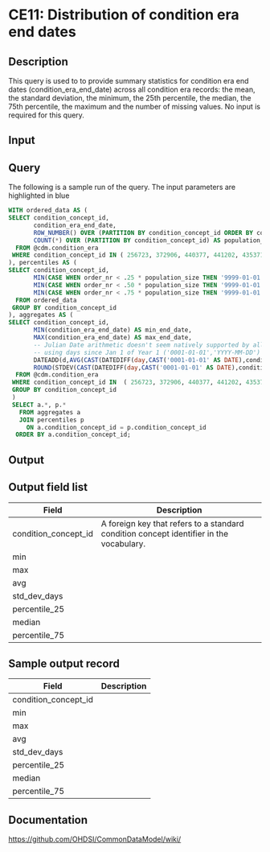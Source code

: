 <!---
Group:condition era
Name:CE11 Distribution of condition era end dates
Author:Patrick Ryan
CDM Version: 5.0
-->

# CE11: Distribution of condition era end dates

## Description
This query is used to to provide summary statistics for condition era end dates (condition_era_end_date) across all condition era records: the mean, the standard deviation, the minimum, the 25th percentile, the median, the 75th percentile, the maximum and the number of missing values. No input is required for this query.

## Input <None>

## Query
The following is a sample run of the query. The input parameters are highlighted in  blue

```sql
WITH ordered_data AS (
SELECT condition_concept_id,
       condition_era_end_date,
       ROW_NUMBER() OVER (PARTITION BY condition_concept_id ORDER BY condition_era_end_date) order_nr,
       COUNT(*) OVER (PARTITION BY condition_concept_id) AS population_size
  FROM @cdm.condition_era 
 WHERE condition_concept_id IN ( 256723, 372906, 440377, 441202, 435371 )
), percentiles AS (
SELECT condition_concept_id,
       MIN(CASE WHEN order_nr < .25 * population_size THEN '9999-01-01' ELSE condition_era_end_date END) AS pct_25,
       MIN(CASE WHEN order_nr < .50 * population_size THEN '9999-01-01' ELSE condition_era_end_date END) AS median,
       MIN(CASE WHEN order_nr < .75 * population_size THEN '9999-01-01' ELSE condition_era_end_date END) AS pct_75
  FROM ordered_data
 GROUP BY condition_concept_id
), aggregates AS (
SELECT condition_concept_id,
       MIN(condition_era_end_date) AS min_end_date,
       MAX(condition_era_end_date) AS max_end_date,
       -- Julian Date arithmetic doesn't seem natively supported by all RDBMS,
       -- using days since Jan 1 of Year 1 ('0001-01-01','YYYY-MM-DD') instead.
       DATEADD(d,AVG(CAST(DATEDIFF(day,CAST('0001-01-01' AS DATE),condition_era_end_date) AS FLOAT)),CAST('0001-01-01' AS DATE)) AS avg_end_date,
       ROUND(STDEV(CAST(DATEDIFF(day,CAST('0001-01-01' AS DATE),condition_era_end_date) AS FLOAT)),0) AS std_dev_days
  FROM @cdm.condition_era
 WHERE condition_concept_id IN  ( 256723, 372906, 440377, 441202, 435371 )
 GROUP BY condition_concept_id
 )
 SELECT a.*, p.*
   FROM aggregates a
   JOIN percentiles p
     ON a.condition_concept_id = p.condition_concept_id
  ORDER BY a.condition_concept_id;
```

## Output

## Output field list

|  Field |  Description |
| --- | --- |
| condition_concept_id | A foreign key that refers to a standard condition concept identifier in the vocabulary. |
| min |   |
| max |   |
| avg |   |
| std_dev_days |   |
| percentile_25 |   |
| median |   |
| percentile_75 |   |

## Sample output record

|  Field |  Description |
| --- | --- |
| condition_concept_id |   |
| min |   |
| max |   |
| avg |   |
| std_dev_days |   |
| percentile_25 |   |
| median |   |
| percentile_75 |   |

## Documentation
https://github.com/OHDSI/CommonDataModel/wiki/
